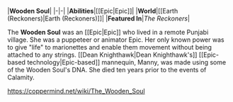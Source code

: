 |**Wooden Soul**|
|-|-|
|**Abilities**|[[Epic\|Epic]]|
|**World**|[[Earth (Reckoners)\|Earth (Reckoners)]]|
|**Featured In**|*The Reckoners*|

The **Wooden Soul** was an [[Epic\|Epic]] who lived in a remote Punjabi village.
She was a puppeteer or animator Epic. Her only known power was to give "life" to marionettes and enable them movement without being attached to any strings. [[Dean Knighthawk\|Dean Knighthawk's]] [[Epic-based technology\|Epic-based]] mannequin, Manny, was made using some of the Wooden Soul's DNA. She died ten years prior to the events of Calamity.



https://coppermind.net/wiki/The_Wooden_Soul
